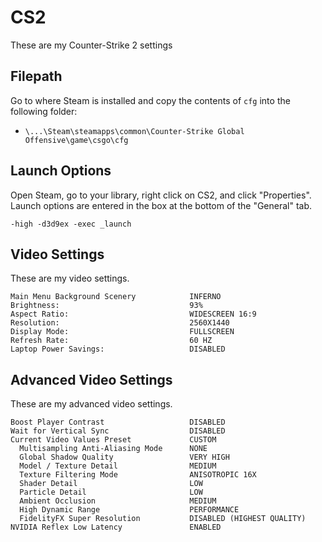# CS2
These are my Counter-Strike 2 settings

## Filepath
Go to where Steam is installed and copy the contents of `cfg` into the following folder:

- `\...\Steam\steamapps\common\Counter-Strike Global Offensive\game\csgo\cfg`

## Launch Options
Open Steam, go to your library, right click on CS2, and click "Properties". Launch options are entered in the box at the bottom of the "General" tab.

	-high -d3d9ex -exec _launch

## Video Settings
These are my video settings.

	Main Menu Background Scenery            INFERNO
	Brightness:                             93%
	Aspect Ratio:                           WIDESCREEN 16:9
	Resolution:                             2560X1440
	Display Mode:                           FULLSCREEN
	Refresh Rate:                           60 HZ
	Laptop Power Savings:                   DISABLED

## Advanced Video Settings
These are my advanced video settings.

	Boost Player Contrast                   DISABLED
	Wait for Vertical Sync                  DISABLED
	Current Video Values Preset             CUSTOM
	  Multisampling Anti-Aliasing Mode      NONE
	  Global Shadow Quality                 VERY HIGH
	  Model / Texture Detail                MEDIUM
	  Texture Filtering Mode                ANISOTROPIC 16X
	  Shader Detail                         LOW
	  Particle Detail                       LOW
	  Ambient Occlusion                     MEDIUM
	  High Dynamic Range                    PERFORMANCE
	  FidelityFX Super Resolution           DISABLED (HIGHEST QUALITY)
	NVIDIA Reflex Low Latency               ENABLED
